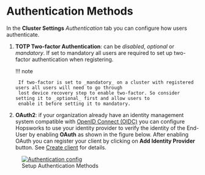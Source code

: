 # Authentication Methods

In the **Cluster Settings** _Authentication_ tab you can configure how users authenticate.

1. **TOTP Two-factor Authentication**: can be _disabled_, _optional_ or _mandatory_. If set to mandatory all users are 
   required to set up two-factor authentication when registering. 

    !!! note
    
        If two-factor is set to _mandatory_ on a cluster with registered users all users will need to go through  
        lost device recovery step to enable two-factor. So consider setting it to _optional_ first and allow users to 
        enable it before setting it to mandatory.

2. **OAuth2**: if your organization already have an identity management system compatible with 
   [OpenID Connect (OIDC)](https://openid.net/connect/) you can configure Hopsworks to use your identity provider 
   to verify the identity of the End-User by enabling **OAuth** as shown in the figure below. After enabling OAuth 
   you can register your client by clicking on **Add Identity Provider** button. See
   [Create client](./oauth2/create-client.md) for details.

<figure>
  <a  href="../../../assets/images/admin/auth-config.png">
    <img src="../../../assets/images/admin/auth-config.png" alt="Authentication config" />
  </a>
  <figcaption>Setup Authentication Methods</figcaption>
</figure>